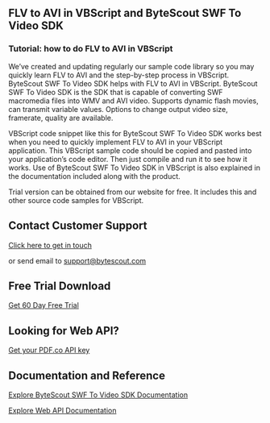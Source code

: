 ## FLV to AVI in VBScript and ByteScout SWF To Video SDK

### Tutorial: how to do FLV to AVI in VBScript

We’ve created and updating regularly our sample code library so you may quickly learn FLV to AVI and the step-by-step process in VBScript. ByteScout SWF To Video SDK helps with FLV to AVI in VBScript. ByteScout SWF To Video SDK is the SDK that is capable of converting SWF macromedia files into WMV and AVI video. Supports dynamic flash movies, can transmit variable values. Options to change output video size, framerate, quality are available.

VBScript code snippet like this for ByteScout SWF To Video SDK works best when you need to quickly implement FLV to AVI in your VBScript application. This VBScript sample code should be copied and pasted into your application’s code editor. Then just compile and run it to see how it works. Use of ByteScout SWF To Video SDK in VBScript is also explained in the documentation included along with the product.

Trial version can be obtained from our website for free. It includes this and other source code samples for VBScript.

## Contact Customer Support

[Click here to get in touch](https://bytescout.zendesk.com/hc/en-us/requests/new?subject=ByteScout%20SWF%20To%20Video%20SDK%20Question)

or send email to [support@bytescout.com](mailto:support@bytescout.com?subject=ByteScout%20SWF%20To%20Video%20SDK%20Question) 

## Free Trial Download

[Get 60 Day Free Trial](https://bytescout.com/download/web-installer?utm_source=github-readme)

## Looking for Web API? 

[Get your PDF.co API key](https://pdf.co/documentation/api?utm_source=github-readme)

## Documentation and Reference

[Explore ByteScout SWF To Video SDK Documentation](https://bytescout.com/documentation/index.html?utm_source=github-readme)

[Explore Web API Documentation](https://pdf.co/documentation/api?utm_source=github-readme)